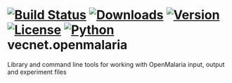 [![Build Status](https://travis-ci.org/vecnet/vecnet.openmalaria.svg?branch=master)](https://travis-ci.org/vecnet/vecnet.openmalaria)
[![Downloads](https://img.shields.io/pypi/dw/vecnet.openmalaria.svg)](https://pypi.python.org/pypi/vecnet.openmalaria)
[![Version](https://img.shields.io/pypi/v/vecnet.openmalaria.svg)](https://pypi.python.org/pypi/vecnet.openmalaria)
[![License](https://img.shields.io/pypi/l/vecnet.openmalaria.svg)](https://pypi.python.org/pypi/vecnet.openmalaria)
[![Python](https://img.shields.io/pypi/pyversions/vecnet.openmalaria.svg)](https://pypi.python.org/pypi/vecnet.openmalaria)
vecnet.openmalaria
==================


Library and command line tools for working with OpenMalaria input, output and experiment files
